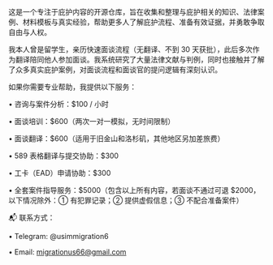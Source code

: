 这是一个专注于庇护内容的开源仓库，旨在收集和整理与庇护相关的知识、法律案例、材料模板与真实经验，帮助更多人了解庇护流程、准备有效证据，并勇敢争取自由与人权。

  

我本人曾是留学生，亲历快速面谈流程（无翻译、不到 30 天获批），此后多次作为翻译陪同他人参加面谈。我系统研究了大量法律文献与判例，同时也接触并了解了众多真实庇护案例，对面谈流程和面谈官的提问逻辑有深刻认识。

  

如果你需要专业帮助，我提供以下服务：

•  咨询与案件分析：$100 / 小时

•  面谈培训：$600（两次一对一模拟，无时间限制）

•  面谈翻译：$600（适用于旧金山和洛杉矶，其他地区另加差旅费）

•  589 表格翻译与提交协助：$300

•  工卡（EAD）申请协助：$300

•  全套案件指导服务：$5000（包含以上所有内容，若面谈不通过可退 $2000，以下情况除外：① 有犯罪记录；② 提供虚假信息；③ 不配合准备案件）

  

📬 联系方式：

•  Telegram: @usimmigration6

•  Email: migrationus66@gmail.com
<!--stackedit_data:
eyJoaXN0b3J5IjpbMTIyNzE3MDc2NywtMjA4ODc0NjYxMiwtMj
A4ODc0NjYxMl19
-->